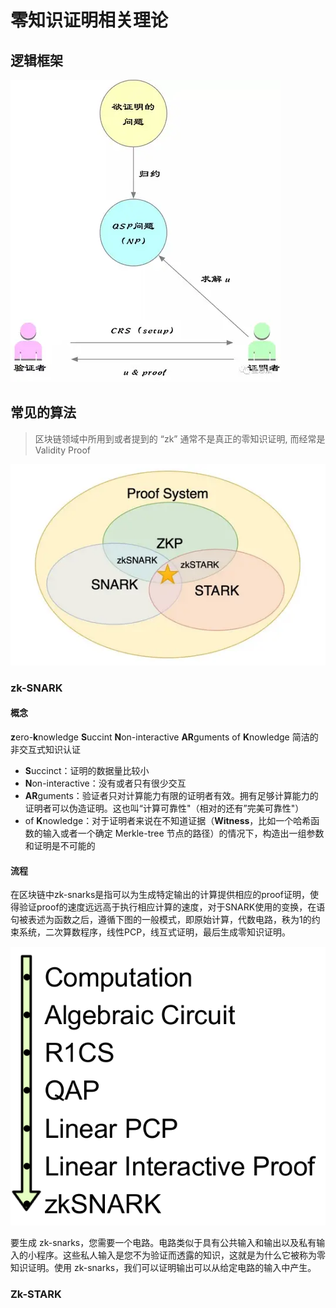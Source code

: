 # 零知识证明相关理论

## 逻辑框架

![](./img/zk_framework.png)

## 常见的算法

> 区块链领域中所用到或者提到的 “zk” 通常不是真正的零知识证明, 而经常是 Validity Proof

![](./img/zkp.png)

### zk-SNARK

#### 概念

**z**ero-**k**nowledge **S**uccint **N**on-interactive **AR**guments of **K**nowledge 简洁的非交互式知识认证

- **S**uccinct：证明的数据量比较小
- **N**on-interactive：没有或者只有很少交互
- **AR**guments：验证者只对计算能力有限的证明者有效。拥有足够计算能力的证明者可以伪造证明。这也叫“计算可靠性"（相对的还有”完美可靠性"）
- of **K**nowledge：对于证明者来说在不知道证据（**Witness**，比如一个哈希函数的输入或者一个确定 Merkle-tree 节点的路径）的情况下，构造出一组参数和证明是不可能的

#### 流程

在区块链中zk-snarks是指可以为生成特定输出的计算提供相应的proof证明，使得验证proof的速度远远高于执行相应计算的速度，对于SNARK使用的变换，在语句被表述为函数之后，遵循下图的一般模式，即原始计算，代数电路，秩为1的约束系统，二次算数程序，线性PCP，线互式证明，最后生成零知识证明。

![](./img/zk_snark.png)

要生成 zk-snarks，您需要一个电路。电路类似于具有公共输入和输出以及私有输入的小程序。这些私人输入是您不为验证而透露的知识，这就是为什么它被称为零知识证明。使用 zk-snarks，我们可以证明输出可以从给定电路的输入中产生。

### Zk-STARK